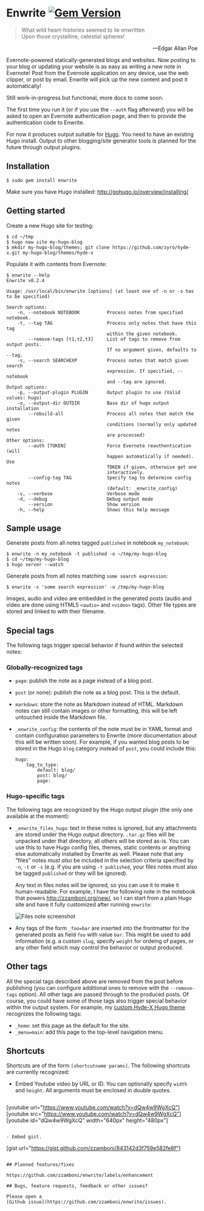 # Enwrite [![Gem Version](https://badge.fury.io/rb/enwrite.svg)](http://badge.fury.io/rb/enwrite)

> What wild heart-histories seemed to lie enwritten<br/>
> Upon those crystalline, celestial spheres!
<p align="right">&mdash;Edgar Allan Poe</p>

Evernote-powered statically-generated blogs and websites. Now posting
to your blog or updating your website is as easy as writing a new note
in Evernote! Post from the Evernote application on any device, use the
web clipper, or post by email. Enwrite will pick up the new content
and post it automatically!

Still work-in-progress but functional, more docs to come soon.

The first time you run it (or if you use the `--auth` flag afterward)
you will be asked to open an Evernote authentication page, and then to
provide the authentication code to Enwrite.

For now it produces output suitable for [Hugo](http://gohugo.io). You
need to have an existing Hugo install. Output to other blogging/site
generator tools is planned for the future through output plugins.

## Installation

    $ sudo gem install enwrite

Make sure you have Hugo installed:
http://gohugo.io/overview/installing/

## Getting started

Create a new Hugo site for testing:

    $ cd ~/tmp
    $ hugo new site my-hugo-blog
    $ mkdir my-hugo-blog/themes; git clone https://github.com/zyro/hyde-x.git my-hugo-blog/themes/hyde-x

Populate it with contents from Evernote:

    $ enwrite --help
    Enwrite v0.2.4
    
    Usage: /usr/local/bin/enwrite [options] (at least one of -n or -s has to be specified)
    
    Search options:
        -n, --notebook NOTEBOOK          Process notes from specified notebook.
        -t, --tag TAG                    Process only notes that have this tag
                                         within the given notebook.
            --remove-tags [t1,t2,t3]     List of tags to remove from output posts.
                                         If no argument given, defaults to --tag.
        -s, --search SEARCHEXP           Process notes that match given search
                                         expression. If specified, --notebook
                                         and --tag are ignored.
    Output options:
        -p, --output-plugin PLUGIN       Output plugin to use (Valid values: hugo)
        -o, --output-dir OUTDIR          Base dir of hugo output installation
            --rebuild-all                Process all notes that match the given
                                         conditions (normally only updated notes
                                         are processed)
    Other options:
            --auth [TOKEN]               Force Evernote reauthentication (will
                                         happen automatically if needed). Use
                                         TOKEN if given, otherwise get one
                                         interactively.
            --config-tag TAG             Specify tag to determine config notes
                                         (default: _enwrite_config)
        -v, --verbose                    Verbose mode
        -d, --debug                      Debug output mode
            --version                    Show version
        -h, --help                       Shows this help message

## Sample usage

Generate posts from all notes tagged `published` in notebook
`my_notebook`:

    $ enwrite -n my_notebook -t published -o ~/tmp/my-hugo-blog
    $ cd ~/tmp/my-hugo-blog
    $ hugo server --watch

Generate posts from all notes matching `some search expression`:

    $ enwrite -s 'some search expression' -o /tmp/my-hugo-blog

Images, audio and video are embedded in the generated posts (audio
and video are done using HTML5 `<audio>` and `<video>` tags). Other
file types are stored and linked to with their filename.

## Special tags

The following tags trigger special behavior if found within the
selected notes:

### Globally-recognized tags

- `page`: publish the note as a page instead of a blog post.
- `post` (or none): publish the note as a blog post. This is the
default.
- `markdown`: store the note as Markdown instead of HTML. Markdown
  notes can still contain images or other formatting, this will be left
  untouched inside the Markdown file.
- `_enwrite_config`: the contents of the note must be in YAML format
  and contain configuration parameters to Enwrite (more documentation
  about this will be written soon). For example, if you wanted blog
  posts to be stored in the Hugo `blog` category instead of `post`,
  you could include this:

  ```
  hugo:
      tag_to_type:
          default: blog/
          post: blog/
          page:
  ```

### Hugo-specific tags

The following tags are recognized by the Hugo output plugin (the only
one available at the moment):

- `_enwrite_files_hugo`: text in these notes is ignored, but any
  attachments are stored under the Hugo output directory. `.tar.gz`
  files will be unpacked under that directory, all others will be
  stored as-is. You can use this to have Hugo config files, themes,
  static contents or anything else automatically installed by Enwrite
  as well. Please note that any "files" notes *must also* be included
  in the selection criteria specified by `-n`, `-t` or `-s` (e.g. if
  you are using `-t published`, your files notes must also be tagged
  `published` or they will be ignored).

  Any text in files notes will be ignored, so you can use it to make
  it human-readable. For example, I have the following note in the
  notebook that powers http://zzamboni.org/new/, so I can start from a
  plain Hugo site and have it fully customized after running
  `enwrite`:
  
  ![Files note screenshot](https://www.evernote.com/shard/s2/sh/f1baa4dc-9e30-4c61-9f94-0014ba80a531/900eb250af52c9e5/res/96777fc2-8ac6-4d30-9943-e05014df5dc8/skitch.png)

- Any tags of the form `_foo=bar` are inserted into the frontmatter
  for the generated posts as field `foo` with value `bar`. This might
  be used to add information (e.g. a custom `slug`, specify `weight` for
  ordeing of pages, or any other field which may control the behavior or
  output produced.
  
## Other tags

All the special tags described above are removed from the post before
publishing (you can configure additional ones to remove with the
`--remove-tags` option). All other tags are passed through to the
produced posts. Of course, you could have some of those tags also
trigger special behavior within the output system. For example, my
[custom Hyde-X Hugo theme](https://github.com/zzamboni/new/tree/master/themes/hyde-x-zzamboni)
recognizes the following tags:

- `_home`: set this page as the default for the site.
- `_menu=main`: add this page to the top-level navigation menu.

## Shortcuts

Shortcuts are of the form `[shortcutname params]`. The following
shortcuts are currently recognized:

- Embed Youtube video by URL or ID. You can optionally specify `width`
  and `height`. All arguments must be enclosed in double quotes.

  ```
[youtube url="https://www.youtube.com/watch?v=dQw4w9WgXcQ"]
[youtube src="https://www.youtube.com/watch?v=dQw4w9WgXcQ"]
[youtube id="dQw4w9WgXcQ" width="640px" height="480px"]
  ```

- Embed gist.

  ```
[gist url="https://gist.github.com/zzamboni/843142d3f759e582fe8f"]
  ```

## Planned features/fixes

https://github.com/zzamboni/enwrite/labels/enhancement

## Bugs, feature requests, feedback or other issues?

Please open a
[Github issue](https://github.com/zzamboni/enwrite/issues).
